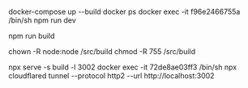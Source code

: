 
docker-compose up --build
docker ps
docker exec -it f96e2466755a /bin/sh
npm run dev

npm run build

chown -R node:node /src/build
chmod -R 755 /src/build

npx serve -s build -l 3002
    docker exec -it 72de8ae03ff3 /bin/sh
npx cloudflared tunnel --protocol http2 --url http://localhost:3002
